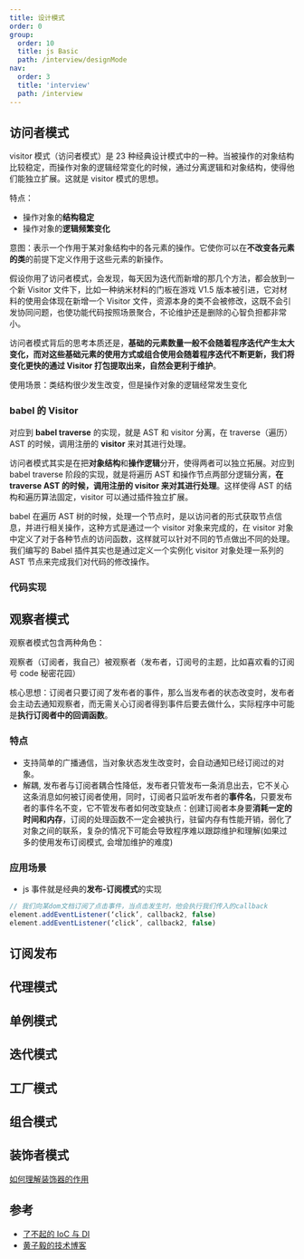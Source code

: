 ```yaml
---
title: 设计模式
order: 0
group:
  order: 10
  title: js Basic
  path: /interview/designMode
nav:
  order: 3
  title: 'interview'
  path: /interview
---
```


## 访问者模式

visitor 模式（访问者模式）是 23 种经典设计模式中的一种。当被操作的对象结构比较稳定，而操作对象的逻辑经常变化的时候，通过分离逻辑和对象结构，使得他们能独立扩展。这就是 visitor 模式的思想。

特点：

- 操作对象的**结构稳定**
- 操作对象的**逻辑频繁变化**

意图：表示一个作用于某对象结构中的各元素的操作。它使你可以在**不改变各元素的类**的前提下定义作用于这些元素的新操作。

假设你用了访问者模式，会发现，每天因为迭代而新增的那几个方法，都会放到一个新 Visitor 文件下，比如一种纳米材料的门板在游戏 V1.5 版本被引进，它对材料的使用会体现在新增一个 Visitor 文件，资源本身的类不会被修改，这既不会引发协同问题，也使功能代码按照场景聚合，不论维护还是删除的心智负担都非常小。

访问者模式背后的思考本质还是，**基础的元素数量一般不会随着程序迭代产生太大变化，而对这些基础元素的使用方式或组合使用会随着程序迭代不断更新，我们将变化更快的通过 Visitor 打包提取出来，自然会更利于维护**。

使用场景：类结构很少发生改变，但是操作对象的逻辑经常发生变化

### babel 的 Visitor

对应到 **babel traverse** 的实现，就是 AST 和 visitor 分离，在 traverse（遍历）AST 的时候，调用注册的 **visitor** 来对其进行处理。

访问者模式其实是在把**对象结构**和**操作逻辑**分开，使得两者可以独立拓展。对应到 babel traverse 阶段的实现，就是将遍历 AST 和操作节点两部分逻辑分离，**在 traverse AST 的时候，调用注册的 visitor 来对其进行处理**。这样使得 AST 的结构和遍历算法固定，visitor 可以通过插件独立扩展。

babel 在遍历 AST 树的时候，处理一个节点时，是以访问者的形式获取节点信息，并进行相关操作，这种方式是通过一个 visitor 对象来完成的，在 visitor 对象中定义了对于各种节点的访问函数，这样就可以针对不同的节点做出不同的处理。我们编写的 Babel 插件其实也是通过定义一个实例化 visitor 对象处理一系列的 AST 节点来完成我们对代码的修改操作。

### 代码实现

## 观察者模式

观察者模式包含两种角色：

观察者（订阅者，我自己）被观察者（发布者，订阅号的主题，比如喜欢看的订阅号 code 秘密花园）

核心思想：订阅者只要订阅了发布者的事件，那么当发布者的状态改变时，发布者会主动去通知观察者，而无需关心订阅者得到事件后要去做什么，实际程序中可能是**执行订阅者中的回调函数**。

### 特点

- 支持简单的广播通信，当对象状态发生改变时，会自动通知已经订阅过的对象。
- 解耦, 发布者与订阅者耦合性降低，发布者只管发布一条消息出去，它不关心这条消息如何被订阅者使用，同时，订阅者只监听发布者的**事件名**，只要发布者的事件名不变，它不管发布者如何改变缺点：创建订阅者本身要**消耗一定的时间和内存**，订阅的处理函数不一定会被执行，驻留内存有性能开销，弱化了对象之间的联系，复杂的情况下可能会导致程序难以跟踪维护和理解(如果过多的使用发布订阅模式, 会增加维护的难度)

### 应用场景

- js 事件就是经典的**发布-订阅模式**的实现

```js
// 我们向某dom文档订阅了点击事件，当点击发生时，他会执行我们传入的callback
element.addEventListener(‘click’, callback2, false)
element.addEventListener(‘click’, callback2, false)
```

## 订阅发布

## 代理模式

## 单例模式

## 迭代模式

## 工厂模式

## 组合模式

## 装饰者模式

[如何理解装饰器的作用](https://mp.weixin.qq.com/s/FTtobh-wGylG1TQAkng8uw)

## 参考

- [了不起的 IoC 与 DI](https://mp.weixin.qq.com/s/fVwGIP3vJXqoQX9jK6NAVw)
- [黄子毅的技术博客](https://github.com/ascoders/weekly/tree/master/%E8%AE%BE%E8%AE%A1%E6%A8%A1%E5%BC%8F)
